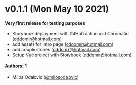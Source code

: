 # v0.1.1 (Mon May 10 2021)

#### Very first release for testing purposes

- Storybook deployment with GitHub action and Chromatic (oddomir@hotmail.com)
- add assets for intro page (oddomir@hotmail.com)
- add couple stories (oddomir@hotmail.com)
- Setup Vue project with Storybook (oddomir@hotmail.com)

#### Authors: 1

- Milos Odalovic ([@milosodalovic](https://github.com/milosodalovic))
